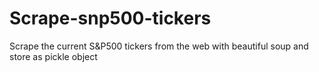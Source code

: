 # Scrape-snp500-tickers
Scrape the current S&amp;P500 tickers  from the web with beautiful soup and store as pickle object
